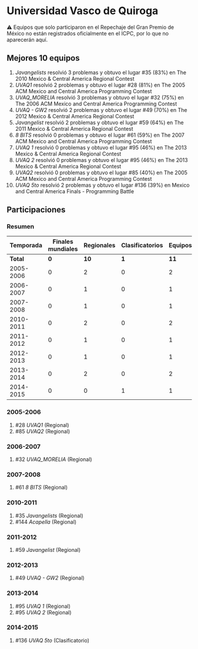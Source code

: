 ---
---

# Universidad Vasco de Quiroga

:warning: Equipos que solo participaron en el Repechaje del Gran Premio de México no están registrados oficialmente en el ICPC, por lo que no aparecerán aquí.

## Mejores 10 equipos

1. _Javangelists_ resolvió 3 problemas y obtuvo el lugar #35 (83%) en The 2010 Mexico & Central America Regional Contest
1. _UVAQ1_ resolvió 2 problemas y obtuvo el lugar #28 (81%) en The 2005 ACM Mexico and Central America Programming Contest
1. _UVAQ_MORELIA_ resolvió 3 problemas y obtuvo el lugar #32 (75%) en The 2006 ACM Mexico and Central America Programming Contest
1. _UVAQ - GW2_ resolvió 2 problemas y obtuvo el lugar #49 (70%) en The 2012 Mexico & Central America Regional Contest
1. _Javangelist_ resolvió 2 problemas y obtuvo el lugar #59 (64%) en The 2011 Mexico & Central America Regional Contest
1. _8 BITS_ resolvió 0 problemas y obtuvo el lugar #61 (59%) en The 2007 ACM Mexico and Central America Programming Contest
1. _UVAQ 1_ resolvió 0 problemas y obtuvo el lugar #95 (46%) en The 2013 Mexico & Central America Regional Contest
1. _UVAQ 2_ resolvió 0 problemas y obtuvo el lugar #95 (46%) en The 2013 Mexico & Central America Regional Contest
1. _UVAQ2_ resolvió 0 problemas y obtuvo el lugar #85 (40%) en The 2005 ACM Mexico and Central America Programming Contest
1. _UVAQ 5to_ resolvió 2 problemas y obtuvo el lugar #136 (39%) en Mexico and Central America Finals - Programming Battle

## Participaciones

### Resumen

| Temporada | Finales mundiales | Regionales | Clasificatorios | Equipos |
| --- | --- | --- | --- | --- |
| **Total** | **0** | **10** | **1** | **11** |
| 2005-2006 | 0 | 2 | 0 | 2 |
| 2006-2007 | 0 | 1 | 0 | 1 |
| 2007-2008 | 0 | 1 | 0 | 1 |
| 2010-2011 | 0 | 2 | 0 | 2 |
| 2011-2012 | 0 | 1 | 0 | 1 |
| 2012-2013 | 0 | 1 | 0 | 1 |
| 2013-2014 | 0 | 2 | 0 | 2 |
| 2014-2015 | 0 | 0 | 1 | 1 |

### 2005-2006

1. #28 _UVAQ1_ (Regional)
1. #85 _UVAQ2_ (Regional)

### 2006-2007

1. #32 _UVAQ_MORELIA_ (Regional)

### 2007-2008

1. #61 _8 BITS_ (Regional)

### 2010-2011

1. #35 _Javangelists_ (Regional)
1. #144 _Acapella_ (Regional)

### 2011-2012

1. #59 _Javangelist_ (Regional)

### 2012-2013

1. #49 _UVAQ - GW2_ (Regional)

### 2013-2014

1. #95 _UVAQ 1_ (Regional)
1. #95 _UVAQ 2_ (Regional)

### 2014-2015

1. #136 _UVAQ 5to_ (Clasificatorio)



